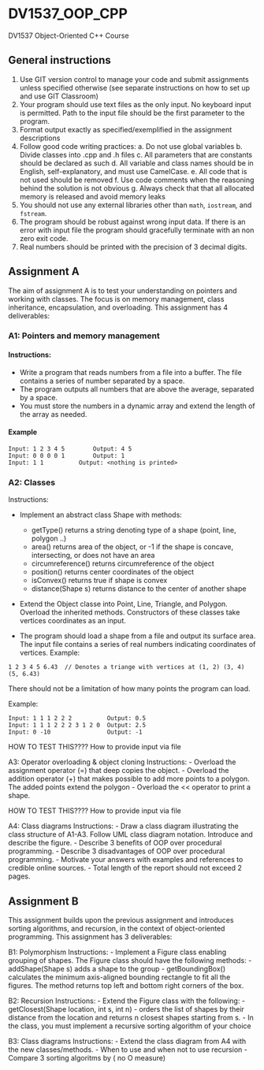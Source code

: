 # DV1537_OOP_CPP
DV1537 Object-Oriented C++ Course




## General instructions

1. Use GIT version control to manage your code and submit assignments unless specified otherwise (see separate instructions on how to set up and use GIT Classroom)
2. Your program should use text files as the only input. No keyboard input is permitted. Path to the input file should be the first parameter to the program.
3. Format output exactly as specified/exemplified in the assignment descriptions
3. Follow good code writing practices:
	a. Do not use global variables
	b. Divide classes into .cpp and .h files
	c. All parameters that are constants should be declared as such
	d. All variable and class names should be in English, self-explanatory, and must use CamelCase. 
	e. All code that is not used should be removed
	f. Use code comments when the reasoning behind the solution is not obvious
	g. Always check that that all allocated memory is released and avoid memory leaks
4. You should not use any external libraries other than `math`, `iostream`, and `fstream`. 
5. The program should be robust against wrong input data. If there is an error with input file the program should gracefully terminate with an non zero exit code.
6. Real numbers should be printed with the precision of 3 decimal digits.


## Assignment A

The aim of assignment A is to test your understanding on pointers and working with classes. The focus
is on memory management, class inheritance, encapsulation, and overloading. This assignment has 4 deliverables:

### A1: Pointers and memory management

#### Instructions:
- Write a program that reads numbers from a file into a buffer. The file contains a series of number separated by a space.
- The program outputs all numbers that are above the average, separated by a space.
- You must store the numbers in a dynamic array and extend the length of the array as needed.

#### Example

```
Input: 1 2 3 4 5		Output: 4 5
Input: 0 0 0 0 1		Output: 1
Input: 1 1			Output: <nothing is printed> 
```

### A2: Classes
Instructions:
- Implement an abstract class Shape with methods:
	- getType() returns a string denoting type of a shape (point, line, polygon ..)
	- area() returns area of the object, or -1 if the shape is concave, intersecting, or does not have an area
	- circumreference() returns circumreference of the object
	- position() returns center coordinates of the object
	- isConvex() returns true if shape is convex
	- distance(Shape s) returns distance to the center of another shape
- Extend the Object classe into Point, Line, Triangle, and Polygon. Overload the inherited methods. Constructors of these classes take vertices coordinates as an input.

- The program should load a shape from a file and output its surface area. The input file contains a series of real numbers indicating coordinates of vertices. Example:
```
1 2 3 4 5 6.43  // Denotes a triange with vertices at (1, 2) (3, 4) (5, 6.43) 
```
There should not be a limitation of how many points the program can load.

Example:
```
Input: 1 1 1 2 2 2  		Output: 0.5
Input: 1 1 1 2 2 2 3 1 2 0	Output: 2.5
Input: 0 -10				Output: -1
```	



HOW TO TEST THIS???? How to provide input via file


A3: Operator overloading & object cloning
	Instructions:
		- Overload the assignment operator (=) that deep copies the object. 
		- Overload the addition operator (+) that makes possible to add more points to a polygon. The added points extend the polygon
		- Overload the << operator to print a shape.
		
HOW TO TEST THIS???? How to provide input via file


A4: Class diagrams
	Instructions:
		- Draw a class diagram illustrating the class structure of A1-A3. Follow UML class diagram notation. Introduce and describe the figure.
		- Describe 3 benefits of OOP over procedural programming.
		- Describe 3 disadvantages of OOP over procedural programming. 
		- Motivate your answers with examples and references to credible online sources.
		- Total length of the report should not exceed 2 pages.


Assignment B
------------
This assignment builds upon the previous assignment and introduces sorting algorithms, and recursion, in the context of 
object-oriented programming. This assignment has 3 deliverables:


B1: Polymorphism
	Instructions:
		- Implement a Figure class enabling grouping of shapes. The Figure class should have the following methods:
			- addShape(Shape s) adds a shape to the group
			- getBoundingBox() calculates the minimum axis-aligned bounding rectangle to fit all the figures. The method returns top left and bottom right corners of the box.
			
B2: Recursion
	Instructions:
		- Extend the Figure class with the following:
			- getClosest(Shape location, int s, int n) - orders the list of shapes by their distance from the location and returns n closest shapes starting from s.
			- In the class, you must implement a recursive sorting algorithm of your choice


B3: Class diagrams
	Instructions:
		- Extend the class diagram from A4 with the new classes/methods.
		- When to use and when not to use recursion
		- Compare 3 sorting algoritms by ( no O measure)

